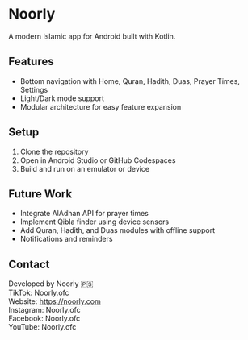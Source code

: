 # Noorly

A modern Islamic app for Android built with Kotlin.

## Features

- Bottom navigation with Home, Quran, Hadith, Duas, Prayer Times, Settings
- Light/Dark mode support
- Modular architecture for easy feature expansion

## Setup

1. Clone the repository
2. Open in Android Studio or GitHub Codespaces
3. Build and run on an emulator or device

## Future Work

- Integrate AlAdhan API for prayer times
- Implement Qibla finder using device sensors
- Add Quran, Hadith, and Duas modules with offline support
- Notifications and reminders

## Contact

Developed by Noorly 🇵🇸  
TikTok: Noorly.ofc  
Website: https://noorly.com  
Instagram: Noorly.ofc  
Facebook: Noorly.ofc  
YouTube: Noorly.ofc
